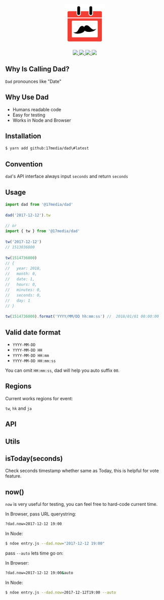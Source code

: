 <p align="center">
  <img width="128" src="./assets/logo.png" />
</p>

<p align="center">
  <a href="https://github.com/17media/dad/releases">
    <img src="https://flat.badgen.net/github/release/17media/dad" />
  </a>
  <a href="https://circleci.com/gh/17media/dad" alt="Build Status">
    <img src="https://flat.badgen.net/circleci/github/17media/dad/master" />
  </a>
  <a href="https://codecov.io/gh/17media/dad" alt="Coverage">
    <img src="https://flat.badgen.net/codecov/c/github/17media/dad" />
  </a>
  <img src="https://flat.badgen.net/github/license/17media/dad" />
</p>


## Why Is Calling Dad?
`Dad` pronounces like "Date"

## Why Use Dad
- Humans readable code
- Easy for testing
- Works in Node and Browser

## Installation

```sh
$ yarn add github:17media/dad\#latest
```

## Convention
`dad`'s API interface always input `seconds` and return `seconds`

## Usage

```js
import dad from '@17media/dad'

dad('2017-12-12').tw

// or
import { tw } from '@17media/dad'

tw('2017-12-12')
// 1513036800

tw(1514736000)
// {
//   year: 2018,
//   month: 0,
//   date: 1,
//   hours: 0,
//   minutes: 0,
//   seconds: 0,
//   day: 1
// }

tw(1514736000).format('YYYY/MM/DD hh:mm:ss') //  2018/01/01 00:00:00
```

## Valid date format
- `YYYY-MM-DD`
- `YYYY-MM-DD HH`
- `YYYY-MM-DD HH:mm`
- `YYYY-MM-DD HH:mm:ss`

You can omit `HH:mm:ss`, dad will help you auto suffix `00`.
## Regions
Current works regions for event:

`tw`, `hk` and `ja`

## API

## Utils

## isToday(seconds)
Check seconds timestamp whether same as Today, this is helpful for vote feature.

## now()
`now` is very useful for testing, you can feel free to hard-code current time.

In Browser, pass URL querystring:
```sh
?dad.now=2017-12-12 19:00
```

In Node:
```sh
$ ndoe entry.js --dad.now="2017-12-12 19:00"
```

pass `--auto` lets time go on:

In Browser:
```sh
?dad.now=2017-12-12 19:00&auto
```

In Node:
```sh
$ ndoe entry.js --dad.now=2017-12-12T19:00 --auto
```
